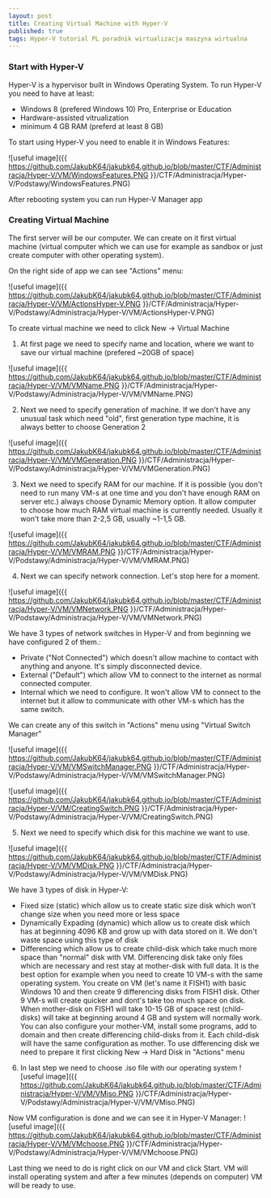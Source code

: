 ```yaml
---
layout: post
title: Creating Virtual Machine with Hyper-V
published: true
tags: Hyper-V tutorial PL poradnik wirtualizacja maszyna wirtualna
---
```


### Start with Hyper-V

Hyper-V is a hypervisor built in Windows Operating System. To run Hyper-V you need to have at least:
- Windows 8 (prefered Windows 10) Pro, Enterprise or Education
- Hardware-assisted vitrualization
- minimum 4 GB RAM (preferd at least 8 GB)

To start using Hyper-V you need to enable it in Windows Features:

![useful image]({{ https://github.com/JakubK64/jakubk64.github.io/blob/master/CTF/Administracja/Hyper-V/VM/WindowsFeatures.PNG }}/CTF/Administracja/Hyper-V/Podstawy/WindowsFeatures.PNG)

After rebooting system you can run Hyper-V Manager app

### Creating Virtual Machine

The first server will be our computer. We can create on it first virtual machine (virtual computer which we can use for example as sandbox or just create computer
with other operating system).

On the right side of app we can see "Actions" menu:

![useful image]({{ https://github.com/JakubK64/jakubk64.github.io/blob/master/CTF/Administracja/Hyper-V/VM/ActionsHyper-V.PNG }}/CTF/Administracja/Hyper-V/Podstawy/Administracja/Hyper-V/VM/ActionsHyper-V.PNG)

To create virtual machine we need to click New -> Virtual Machine

1. At first page we need to specify name and location, where we want to save our virtual machine (prefered ~20GB of space)

![useful image]({{ https://github.com/JakubK64/jakubk64.github.io/blob/master/CTF/Administracja/Hyper-V/VM/VMName.PNG }}/CTF/Administracja/Hyper-V/Podstawy/Administracja/Hyper-V/VM/VMName.PNG)

2. Next we need to specify generation of machine. If we don't have any unusual task which need "old", first generation type machine, it is always better to choose Generation 2

![useful image]({{ https://github.com/JakubK64/jakubk64.github.io/blob/master/CTF/Administracja/Hyper-V/VM/VMGeneration.PNG }}/CTF/Administracja/Hyper-V/Podstawy/Administracja/Hyper-V/VM/VMGeneration.PNG)

3. Next we need to specify RAM for our machine. If it is possible (you don't need to run many VM-s at one time and you don't have enough RAM on server etc.) always choose Dynamic Memory option. It allow computer to choose how much RAM virtual machine is currently needed. Usually it won't take more than 2-2,5 GB, usually ~1-1,5 GB.

![useful image]({{ https://github.com/JakubK64/jakubk64.github.io/blob/master/CTF/Administracja/Hyper-V/VM/VMRAM.PNG }}/CTF/Administracja/Hyper-V/Podstawy/Administracja/Hyper-V/VM/VMRAM.PNG)

4. Next we can specify network connection. Let's stop here for a moment. 

![useful image]({{ https://github.com/JakubK64/jakubk64.github.io/blob/master/CTF/Administracja/Hyper-V/VM/VMNetwork.PNG }}/CTF/Administracja/Hyper-V/Podstawy/Administracja/Hyper-V/VM/VMNetwork.PNG)

We have 3 types of network switches in Hyper-V and from beginning we have configured 2 of them.:
- Private ("Not Connected") which doesn't allow machine to contact with anything and anyone. It's simply disconnected device.
- External ("Default") which allow VM to connect to the internet as normal connected computer.
- Internal which we need to configure. It won't allow VM to connect to the internet but it allow to communicate with other VM-s which has the same switch.

We can create any of this switch in "Actions" menu using "Virtual Switch Manager"

![useful image]({{ https://github.com/JakubK64/jakubk64.github.io/blob/master/CTF/Administracja/Hyper-V/VM/VMSwitchManager.PNG }}/CTF/Administracja/Hyper-V/Podstawy/Administracja/Hyper-V/VM/VMSwitchManager.PNG)

![useful image]({{ https://github.com/JakubK64/jakubk64.github.io/blob/master/CTF/Administracja/Hyper-V/VM/CreatingSwitch.PNG }}/CTF/Administracja/Hyper-V/Podstawy/Administracja/Hyper-V/VM/CreatingSwitch.PNG)

5. Next we need to specify which disk for this machine we want to use. 

![useful image]({{ https://github.com/JakubK64/jakubk64.github.io/blob/master/CTF/Administracja/Hyper-V/VM/VMDisk.PNG }}/CTF/Administracja/Hyper-V/Podstawy/Administracja/Hyper-V/VM/VMDisk.PNG)

We have 3 types of disk in Hyper-V:
- Fixed size (static) which allow us to create static size disk which won't change size when you need more or less space
- Dynamically Expading (dynamic) which allow us to create disk which has at beginning 4096 KB and grow up with data stored on it. We don't waste space using this type of disk
- Differencing which allow us to create child-disk which take much more space than "normal" disk with VM. Differencing disk take only files which are necessary and rest stay at mother-disk with full data. It is the best option for example when you need to create 10 VM-s with the same operating system. You create on VM (let's name it FISH1) with basic Windows 10 and then create 9 differencing disks from FISH1 disk. Other 9 VM-s will create quicker and dont's take too much space on disk. When mother-disk on FISH1 will take 10-15 GB of space rest (child-disks) will take at beginning around 4 GB and system will normally work. You can also configure your mother-VM, install some programs, add to domain and then create differencing child-disks from it. Each child-disk will have the same configuration as mother.
  To use differencing disk we need to prepare it first clicking New -> Hard Disk in "Actions" menu 

6. In last step we need to choose .iso file with our operating system
![useful image]({{ https://github.com/JakubK64/jakubk64.github.io/blob/master/CTF/Administracja/Hyper-V/VM/VMiso.PNG }}/CTF/Administracja/Hyper-V/Podstawy/Administracja/Hyper-V/VM/VMiso.PNG)

Now VM configuration is done and we can see it in Hyper-V Manager:
![useful image]({{ https://github.com/JakubK64/jakubk64.github.io/blob/master/CTF/Administracja/Hyper-V/VM/VMchoose.PNG }}/CTF/Administracja/Hyper-V/Podstawy/Administracja/Hyper-V/VM/VMchoose.PNG)

Last thing we need to do is right click on our VM and click Start. VM will install operating system and after a few minutes (depends on computer) VM will be ready to use.



																																	